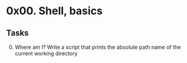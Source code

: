 # 0x00. Shell, basics #

## Tasks ##

0. Where am I?
	Write a script that prints the absolute path name of the current working directory


